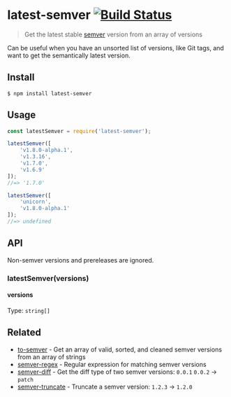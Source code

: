 # latest-semver [![Build Status](https://travis-ci.com/sindresorhus/latest-semver.svg?branch=master)](https://travis-ci.com/github/sindresorhus/latest-semver)

> Get the latest stable [semver](https://semver.org) version from an array of versions

Can be useful when you have an unsorted list of versions, like Git tags, and want to get the semantically latest version.

## Install

```
$ npm install latest-semver
```

## Usage

```js
const latestSemver = require('latest-semver');

latestSemver([
	'v1.8.0-alpha.1',
	'v1.3.16',
	'v1.7.0',
	'v1.6.9'
]);
//=> '1.7.0'

latestSemver([
	'unicorn',
	'v1.8.0-alpha.1'
]);
//=> undefined
```

## API

Non-semver versions and prereleases are ignored.

### latestSemver(versions)

#### versions

Type: `string[]`

## Related

- [to-semver](https://github.com/sindresorhus/to-semver) - Get an array of valid, sorted, and cleaned semver versions from an array of strings
- [semver-regex](https://github.com/sindresorhus/semver-regex) - Regular expression for matching semver versions
- [semver-diff](https://github.com/sindresorhus/semver-diff) - Get the diff type of two semver versions: `0.0.1` `0.0.2` → `patch`
- [semver-truncate](https://github.com/sindresorhus/semver-truncate) - Truncate a semver version: `1.2.3` → `1.2.0`
